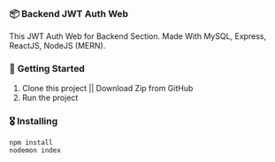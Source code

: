 ### 📦 **Backend JWT Auth Web**

This JWT Auth Web for Backend Section. Made With MySQL, Express, ReactJS, NodeJS (MERN).

### 🚀 **Getting Started**
1. Clone this project || Download Zip from GitHub
2. Run the project 

### 🎖  **Installing**
```
npm install
nodemon index
```
